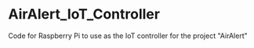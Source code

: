 # AirAlert_IoT_Controller
Code for Raspberry Pi to use as the IoT controller for the project "AirAlert"
